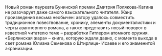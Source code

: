<!--2024-03-23 15:10:52-->
Новый роман лауреата Бунинской премии Дмитрия Полякова-Катина не разочарует даже самого взыскательного читателя. Жанр произведения весьма необычен: автору удалось совместить традиционное повествование, хронику, элементы документалистики и черты авантюрного романа, а также представить новый поворот в известной читателю теме – разработки Гитлером атомного оружия.
«Берлинская жара» – книга, которую ждали давно, с момента выхода в свет романа Юлиана Семенова о Штирлице- Исаеве и его знаменитой экранизации.